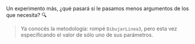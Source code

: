 Un experimento más, ¿qué pasará si le pasamos menos argumentos de los que necesita? :mag:

> Ya conocés la metodología: rompé `DibujarLinea3`, pero esta vez especificando el valor de sólo uno de sus parámetros. 